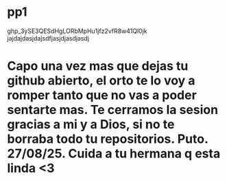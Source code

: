 # pp1
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
jajdajdasjdajsdfjasjdjasdjasdj
# Capo una vez mas que dejas tu github abierto, el orto te lo voy a romper tanto que no vas a poder sentarte mas. Te cerramos la sesion gracias a mi y a Dios, si no te borraba todo tu repositorios. Puto. 27/08/25. Cuida a tu hermana q esta linda <3
